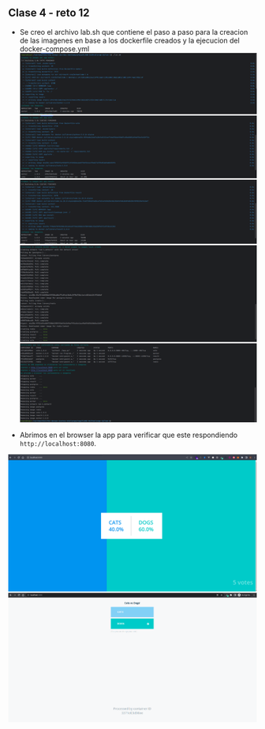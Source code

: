 ## Clase 4 - reto 12

* Se creo el archivo lab.sh que contiene el paso a paso para la creacion de las imagenes en base a los dockerfile creados  y la ejecucion del docker-compose.yml
  ![challance-12](img-1.png)
  ![challance-12](img-2.png)
  ![challance-12](img-3.png)
  ![challance-12](img-4.png)
  ![challance-12](img-5.png)

* Abrimos en el browser la app para verificar que este respondiendo `http://localhost:8080`.


![result http://localhost:8080](img-6.png)
![vote http://localhost:5000](img-7.png)